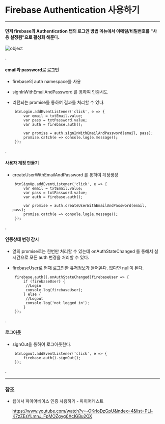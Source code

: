 # Firebase Authentication 사용하기

*** 

#### 먼저 firebase의 Authentication 탭의 로그인 방법 메뉴에서 이메일/비밀번호를 "사용 설정됨"으로 활성화 해준다.

![object](./../images/develop/fb-auth.png "object")

.

#### email과 password로 로그인

 - firebase의 auth namespace를 사용
 - signInWithEmailAndPassword 를 통하여 인증시도
 - 리턴되는 promise를 통하여 결과를 처리할 수 있다.

        btnLogin.addEventListener('click', e => {
            var email = txtEmail.value;
            var pass = txtPassword.value;
            var auth = firebase.auth();
            
            var promise = auth.signInWithEmailAndPassword(email, pass);
            promise.catch(e => console.log(e.message));
        });

.

#### 사용자 계정 만들기

 - createUserWithEmailAndPassword 를 통하여 계정생성

        btnSignUp.addEventListener('click', e => {
            var email = txtEmail.value;
            var pass = txtPassword.value;
            var auth = firebase.auth();
            
            var promise = auth.createUserWithEmailAndPassword(email, pass);
            promise.catch(e => console.log(e.message));
        });
        
.
        
#### 인증상태 변경 감시

 - 앞의 promise로는 한번만 처리할 수 있는데 onAuthStateChanged 를 통해서 실시간으로 모든 auth 변경을 처리할 수 있다.
 - firebaseUser로 현재 로그인한 유저정보가 들어온다. 없다면 null이 된다.
 
        firebase.auth().onAuthStateChanged(firebaseUser => {
            if (firebaseUser) {
             //Login
             console.log(firebaseUser);
            } else {
             //Logout
             console.log('not logged in');
            }
        });

.
   
#### 로그아웃
    
 - signOut을 통하여 로그아웃한다.
   
        btnLogout.addEventListener('click', e => {
            firebase.auth().signOut();
        });

.

***         
         
### 참조

 - 웹에서 파이어베이스 인증 사용하기 - 파이어캐스트
 
   <https://www.youtube.com/watch?v=-OKrloDzGpU&index=4&list=PLl-K7zZEsYLmnJ_FpMOZgyg6XcIGBu2OX>

    